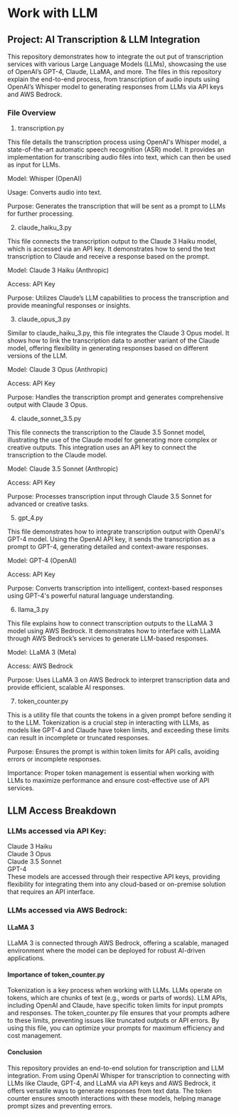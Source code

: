 # Work with LLM

## Project: AI Transcription & LLM Integration

This repository demonstrates how to integrate the out put of transcription services with various Large Language Models (LLMs), showcasing the use of OpenAI’s GPT-4, Claude, LLaMA, and more. The files in this repository explain the end-to-end process, from transcription of audio inputs using OpenAI’s Whisper model to generating responses from LLMs via API keys and AWS Bedrock.

### File Overview

1. transcription.py

This file details the transcription process using OpenAI's Whisper model, a state-of-the-art automatic speech recognition (ASR) model. It provides an implementation for transcribing audio files into text, which can then be used as input for LLMs.

Model: Whisper (OpenAI)

Usage: Converts audio into text.

Purpose: Generates the transcription that will be sent as a prompt to LLMs for further processing.

2. claude_haiku_3.py

This file connects the transcription output to the Claude 3 Haiku model, which is accessed via an API key. It demonstrates how to send the text transcription to Claude and receive a response based on the prompt.

Model: Claude 3 Haiku (Anthropic)

Access: API Key

Purpose: Utilizes Claude’s LLM capabilities to process the transcription and provide meaningful responses or insights.

3. claude_opus_3.py

Similar to claude_haiku_3.py, this file integrates the Claude 3 Opus model. It shows how to link the transcription data to another variant of the Claude model, offering flexibility in generating responses based on different versions of the LLM.

Model: Claude 3 Opus (Anthropic)

Access: API Key

Purpose: Handles the transcription prompt and generates comprehensive output with Claude 3 Opus.

4. claude_sonnet_3.5.py

This file connects the transcription to the Claude 3.5 Sonnet model, illustrating the use of the Claude model for generating more complex or creative outputs. This integration uses an API key to connect the transcription to the Claude model.

Model: Claude 3.5 Sonnet (Anthropic)

Access: API Key

Purpose: Processes transcription input through Claude 3.5 Sonnet for advanced or creative tasks.

5. gpt_4.py

This file demonstrates how to integrate transcription output with OpenAI's GPT-4 model. Using the OpenAI API key, it sends the transcription as a prompt to GPT-4, generating detailed and context-aware responses.

Model: GPT-4 (OpenAI)

Access: API Key

Purpose: Converts transcription into intelligent, context-based responses using GPT-4's powerful natural language understanding.

6. llama_3.py

This file explains how to connect transcription outputs to the LLaMA 3 model using AWS Bedrock. It demonstrates how to interface with LLaMA through AWS Bedrock’s services to generate LLM-based responses.

Model: LLaMA 3 (Meta)

Access: AWS Bedrock

Purpose: Uses LLaMA 3 on AWS Bedrock to interpret transcription data and provide efficient, scalable AI responses.

7. token_counter.py

This is a utility file that counts the tokens in a given prompt before sending it to the LLM. Tokenization is a crucial step in interacting with LLMs, as models like GPT-4 and Claude have token limits, and exceeding these limits can result in incomplete or truncated responses.

Purpose: Ensures the prompt is within token limits for API calls, avoiding errors or incomplete responses.

Importance: Proper token management is essential when working with LLMs to maximize performance and ensure cost-effective use of API services.

## LLM Access Breakdown

### LLMs accessed via API Key:

Claude 3 Haiku  
Claude 3 Opus  
Claude 3.5 Sonnet  
GPT-4    
These models are accessed through their respective API keys, providing flexibility for integrating them into any cloud-based or on-premise solution that requires an API interface.

### LLMs accessed via AWS Bedrock:

#### LLaMA 3

LLaMA 3 is connected through AWS Bedrock, offering a scalable, managed environment where the model can be deployed for robust AI-driven applications.

#### Importance of token_counter.py

Tokenization is a key process when working with LLMs. LLMs operate on tokens, which are chunks of text (e.g., words or parts of words). LLM APIs, including OpenAI and Claude, have specific token limits for input prompts and responses. The token_counter.py file ensures that your prompts adhere to these limits, preventing issues like truncated outputs or API errors. By using this file, you can optimize your prompts for maximum efficiency and cost management.

#### Conclusion

This repository provides an end-to-end solution for transcription and LLM integration. From using OpenAI Whisper for transcription to connecting with LLMs like Claude, GPT-4, and LLaMA via API keys and AWS Bedrock, it offers versatile ways to generate responses from text data. The token counter ensures smooth interactions with these models, helping manage prompt sizes and preventing errors.
